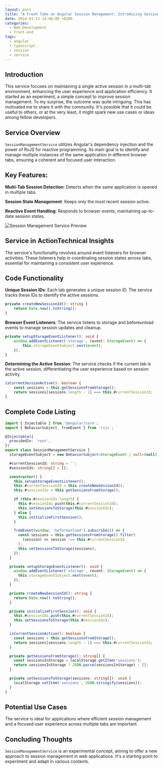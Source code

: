 ```yaml
---
layout: post
title: "A Fresh Take on Angular Session Management: Introducing SessionManagementService"
date: 2024-01-12 14:00:00 +0200
categories:
  - Web Development
  - Front-end
tags:
  - angular
  - typescript
  - session
  - service
---
```


## Introduction
This service focuses on maintaining a single active session in a multi-tab environment, enhancing the user experience and application efficiency. It started as an experiment, a simple concept to improve session management. To my surprise, the outcome was quite intriguing. This has motivated me to share it with the community. It's possible that it could be useful to others, or at the very least, it might spark new use cases or ideas among fellow developers.

## Service Overview

`SessionManagementService` utilizes Angular's dependency injection and the power of RxJS for reactive programming. Its main goal is to identify and manage multiple instances of the same application in different browser tabs, ensuring a coherent and focused user interaction.

## Key Features:

**Multi-Tab Session Detection**: Detects when the same application is opened in multiple tabs.

**Session State Management**: Keeps only the most recent session active.

**Reactive Event Handling**: Responds to browser events, maintaining up-to-date session states.

![Session Management Service Preview](/assets/posts/introducing-session-management-service/preview.gif)

## Service in ActionTechnical Insights

The service's functionality revolves around event listeners for browser activities. These listeners help in coordinating session states across tabs, essential for maintaining a consistent user experience.

## Code Functionality

**Unique Session IDs**: Each tab generates a unique session ID. The service tracks these IDs to identify the active sessions.

```typescript
private createNewSessionId(): string {
    return Date.now().toString();
}
```

**Browser Event Listeners**: The service listens to storage and beforeunload events to manage session updates and cleanup.

```typescript
private setupStorageEventListener(): void {
    window.addEventListener('storage', (event: StorageEvent) => {
        this.storageEventSubject.next(event);
    });
}
```

**Determining the Active Session**: The service checks if the current tab is the active session, differentiating the user experience based on session activity.

```typescript
isCurrentSessionActive(): boolean {
    const sessions = this.getSessionsFromStorage();
    return sessions[sessions.length - 1] === this.#currentSessionId;
}
```
## Complete Code Listing

```typescript
import { Injectable } from '@angular/core';
import { BehaviorSubject, fromEvent } from 'rxjs';

@Injectable({
  providedIn: 'root',
})
export class SessionManagementService {
  storageEventSubject = new BehaviorSubject<StorageEvent | null>(null);

  #currentSessionId: string = '';
  #sessionIds: string[] = [];

  constructor() {
    this.setupStorageEventListener();
    this.#currentSessionId = this.createNewSessionId();
    this.#sessionIds = this.getSessionsFromStorage();

    if (this.#sessionIds.length) {
      this.#sessionIds.push(this.#currentSessionId);
      this.setSessionsToStorage(this.#sessionIds);
    } else {
      this.initializeFirstSession();
    }

    fromEvent(window, 'beforeunload').subscribe(() => {
      const sessions = this.getSessionsFromStorage().filter(
        (session) => session !== this.#currentSessionId
      );
      this.setSessionsToStorage(sessions);
    });
  }

  private setupStorageEventListener(): void {
    window.addEventListener('storage', (event: StorageEvent) => {
      this.storageEventSubject.next(event);
    });
  }

  private createNewSessionId(): string {
    return Date.now().toString();
  }

  private initializeFirstSession(): void {
    this.#sessionIds.push(this.#currentSessionId);
    this.setSessionsToStorage(this.#sessionIds);
  }

  isCurrentSessionActive(): boolean {
    const sessions = this.getSessionsFromStorage();
    return sessions[sessions.length - 1] === this.#currentSessionId;
  }

  private getSessionsFromStorage(): string[] {
    const sessionsInStorage = localStorage.getItem('sessions');
    return sessionsInStorage ? JSON.parse(sessionsInStorage) : [];
  }

  private setSessionsToStorage(sessions: string[]): void {
    localStorage.setItem('sessions', JSON.stringify(sessions));
  }
}
```

## Potential Use Cases

The service is ideal for applications where efficient session management and a focused user experience across multiple tabs are important.

## Concluding Thoughts

`SessionManagementService` is an experimental concept, aiming to offer a new approach to session management in web applications. It's a starting point to experiment and adapt in various contexts.